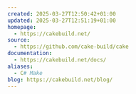 ```yaml
---
created: 2025-03-27T12:50:42+01:00
updated: 2025-03-27T12:51:19+01:00
homepage:
  - https://cakebuild.net/
source:
  - https://github.com/cake-build/cake
documentation:
  - https://cakebuild.net/docs/
aliases:
  - C# Make
blog: https://cakebuild.net/blog/
---
```


